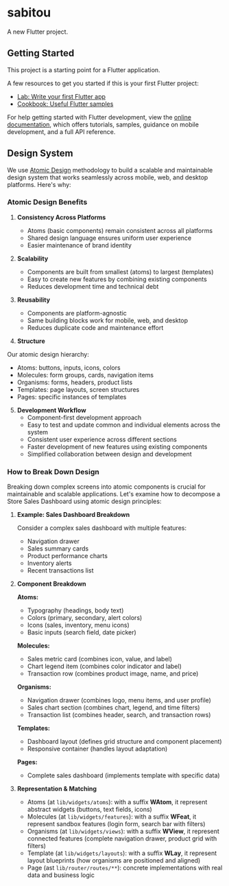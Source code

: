 # sabitou

A new Flutter project.

## Getting Started

This project is a starting point for a Flutter application.

A few resources to get you started if this is your first Flutter project:

- [Lab: Write your first Flutter app](https://docs.flutter.dev/get-started/codelab)
- [Cookbook: Useful Flutter samples](https://docs.flutter.dev/cookbook)

For help getting started with Flutter development, view the
[online documentation](https://docs.flutter.dev/), which offers tutorials,
samples, guidance on mobile development, and a full API reference.

## Design System

We use [Atomic Design](https://bradfrost.com/blog/post/atomic-web-design/) methodology to build a scalable and maintainable design system that works seamlessly across mobile, web, and desktop platforms. Here's why:

### Atomic Design Benefits

1. **Consistency Across Platforms**
   - Atoms (basic components) remain consistent across all platforms
   - Shared design language ensures uniform user experience
   - Easier maintenance of brand identity

2. **Scalability**
   - Components are built from smallest (atoms) to largest (templates)
   - Easy to create new features by combining existing components
   - Reduces development time and technical debt

3. **Reusability**
   - Components are platform-agnostic
   - Same building blocks work for mobile, web, and desktop
   - Reduces duplicate code and maintenance effort

4. **Structure**

Our atomic design hierarchy:
   - Atoms: buttons, inputs, icons, colors
   - Molecules: form groups, cards, navigation items
   - Organisms: forms, headers, product lists
   - Templates: page layouts, screen structures
   - Pages: specific instances of templates

5. **Development Workflow**
   - Component-first development approach
   - Easy to test and update common and individual elements across the system
   - Consistent user experience across different sections
   - Faster development of new features using existing components
   - Simplified collaboration between design and development 



### How to Break Down Design

Breaking down complex screens into atomic components is crucial for maintainable and scalable applications. Let's examine how to decompose a Store Sales Dashboard using atomic design principles:

1. **Example: Sales Dashboard Breakdown**
   
   Consider a complex sales dashboard with multiple features:
   - Navigation drawer
   - Sales summary cards
   - Product performance charts
   - Inventory alerts
   - Recent transactions list

2. **Component Breakdown**

   **Atoms:**
   - Typography (headings, body text)
   - Colors (primary, secondary, alert colors)
   - Icons (sales, inventory, menu icons)
   - Basic inputs (search field, date picker)
   
   **Molecules:**
   - Sales metric card (combines icon, value, and label)
   - Chart legend item (combines color indicator and label)
   - Transaction row (combines product image, name, and price)
   
   **Organisms:**
   - Navigation drawer (combines logo, menu items, and user profile)
   - Sales chart section (combines chart, legend, and time filters)
   - Transaction list (combines header, search, and transaction rows)
   
   **Templates:**
   - Dashboard layout (defines grid structure and component placement)
   - Responsive container (handles layout adaptation)
   
   **Pages:**
   - Complete sales dashboard (implements template with specific data)

3. **Representation & Matching**
   - Atoms (at `lib/widgets/atoms`): with a suffix **WAtom**, it represent abstract widgets (buttons, text fields, icons)
   - Molecules (at `lib/widgets/features`): with a suffix **WFeat**, it represent  sandbox features (login form, search bar with filters)
   - Organisms (at `lib/widgets/views`): with a suffix **WView**, it represent connected features (complete navigation drawer, product grid with filters)
   - Template (at `lib/widgets/layouts`): with a suffix **WLay**, it represent layout blueprints (how organisms are positioned and aligned)
   - Page (ast `lib/router/routes/**`): concrete implementations with real data and business logic

